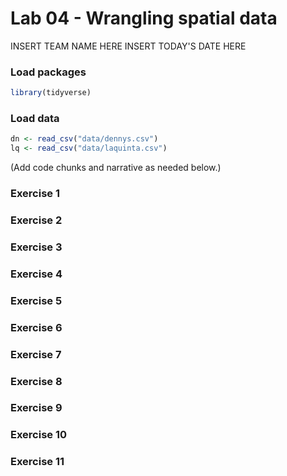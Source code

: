 Lab 04 - Wrangling spatial data
================
INSERT TEAM NAME HERE
INSERT TODAY'S DATE HERE

### Load packages

``` r
library(tidyverse) 
```

### Load data

``` r
dn <- read_csv("data/dennys.csv")
lq <- read_csv("data/laquinta.csv")
```

(Add code chunks and narrative as needed below.)

### Exercise 1

### Exercise 2

### Exercise 3

### Exercise 4

### Exercise 5

### Exercise 6

### Exercise 7

### Exercise 8

### Exercise 9

### Exercise 10

### Exercise 11
